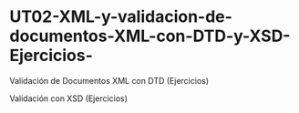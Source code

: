 # UT02-XML-y-validacion-de-documentos-XML-con-DTD-y-XSD-Ejercicios-
Validación de Documentos XML con DTD (Ejercicios)

Validación con XSD (Ejercicios)
